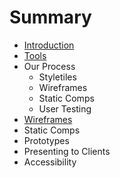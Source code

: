 # Summary

* [Introduction](README.md)
* [Tools](tools-introduction.md)
* Our Process
   * Styletiles
   * Wireframes
   * Static Comps
   * User Testing
* [Wireframes](wireframes.md)
* Static Comps
* Prototypes
* Presenting to Clients
* Accessibility

